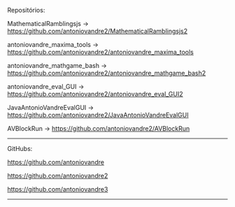 Repositórios:

MathematicalRamblingsjs -> https://github.com/antoniovandre2/MathematicalRamblingsjs2

antoniovandre_maxima_tools -> https://github.com/antoniovandre2/antoniovandre_maxima_tools

antoniovandre_mathgame_bash -> https://github.com/antoniovandre2/antoniovandre_mathgame_bash2

antoniovandre_eval_GUI -> https://github.com/antoniovandre2/antoniovandre_eval_GUI2

JavaAntonioVandreEvalGUI -> https://github.com/antoniovandre2/JavaAntonioVandreEvalGUI

AVBlockRun -> https://github.com/antoniovandre2/AVBlockRun
_____

GitHubs:

https://github.com/antoniovandre

https://github.com/antoniovandre2

https://github.com/antoniovandre3
_____

<!-- ### Hi there 👋 -->

<!--
**antoniovandre/antoniovandre** is a ✨ _special_ ✨ repository because its `README.md` (this file) appears on your GitHub profile.

Here are some ideas to get you started:

- 🔭 I’m currently working on ...
- 🌱 I’m currently learning ...
- 👯 I’m looking to collaborate on ...
- 🤔 I’m looking for help with ...
- 💬 Ask me about ...
- 📫 How to reach me: ...
- 😄 Pronouns: ...
- ⚡ Fun fact: ...
-->
